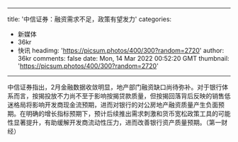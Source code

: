 
---
title: '中信证券：融资需求不足，政策有望发力'
categories: 
 - 新媒体
 - 36kr
 - 快讯
headimg: 'https://picsum.photos/400/300?random=2720'
author: 36kr
comments: false
date: Mon, 14 Mar 2022 00:52:20 GMT
thumbnail: 'https://picsum.photos/400/300?random=2720'
---

<div>   
中信证券指出，2月金融数据收敛明显，地产部门融资缺口尚待弥补。对于银行体系而言，按揭投放不力尚不至于影响按揭贷款质量，但按揭回落背后反映的销售低迷格局将影响开发商现金流预期，进而对银行的对公房地产融资质量产生负面预期。在明确的增长指标预期下，预计后续推出需求刺激和货币宽松政策工具的可能性显著提升，有助缓解开发商流动性压力，进而改善银行资产质量预期。（第一财经）  
</div>
            